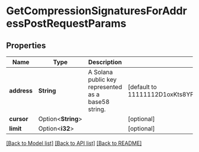 # GetCompressionSignaturesForAddressPostRequestParams

## Properties

Name | Type | Description | Notes
------------ | ------------- | ------------- | -------------
**address** | **String** | A Solana public key represented as a base58 string. | [default to 11111112D1oxKts8YPdTJRG5FzxTNpMtWmq8hkVx3]
**cursor** | Option<**String**> |  | [optional]
**limit** | Option<**i32**> |  | [optional]

[[Back to Model list]](../README.md#documentation-for-models) [[Back to API list]](../README.md#documentation-for-api-endpoints) [[Back to README]](../README.md)


